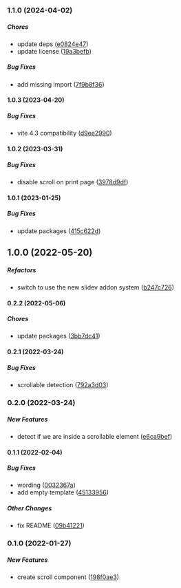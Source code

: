 ### 1.1.0 (2024-04-02)

##### Chores

*  update deps ([e0824e47](https://github.com/Smile-SA/slidev-component-scroll/commit/e0824e47cbe0dddedefe47982ae2b652659d2818))
*  update license ([19a3befb](https://github.com/Smile-SA/slidev-component-scroll/commit/19a3befbe1689b5fd8e503e918a0e6c573542e07))

##### Bug Fixes

*  add missing import ([7f9b8f36](https://github.com/Smile-SA/slidev-component-scroll/commit/7f9b8f36645aa473a9dc80bdf60ae760abae9879))

#### 1.0.3 (2023-04-20)

##### Bug Fixes

*  vite 4.3 compatibility ([d9ee2990](https://github.com/Smile-SA/slidev-component-scroll/commit/d9ee29900edb44d58b49c3f2f7a5c93eb242276e))

#### 1.0.2 (2023-03-31)

##### Bug Fixes

*  disable scroll on print page ([3978d9df](https://github.com/Smile-SA/slidev-component-scroll/commit/3978d9dfec5892a099fd7fa2ab2cc6285b9df124))

#### 1.0.1 (2023-01-25)

##### Bug Fixes

*  update packages ([415c622d](https://github.com/Smile-SA/slidev-component-scroll/commit/415c622d9bb65ef16cc197de1eff43221f64853c))

## 1.0.0 (2022-05-20)

##### Refactors

*  switch to use the new slidev addon system ([b247c726](https://github.com/Smile-SA/slidev-component-scroll/commit/b247c7267cd6ccee6cfa991fabeb5458c7cff88a))

#### 0.2.2 (2022-05-06)

##### Chores

*  update packages ([3bb7dc41](https://github.com/Smile-SA/slidev-component-scroll/commit/3bb7dc412d00f01d17c2c85bf3dbae1124d1da11))

#### 0.2.1 (2022-03-24)

##### Bug Fixes

*  scrollable detection ([792a3d03](https://github.com/Smile-SA/slidev-component-scroll/commit/792a3d0390f24393ec90f422d18bc85c41691f4c))

### 0.2.0 (2022-03-24)

##### New Features

*  detect if we are inside a scrollable element ([e6ca9bef](https://github.com/Smile-SA/slidev-component-scroll/commit/e6ca9bef73677dcc6ebd09d079a47d5d4f1972cd))

#### 0.1.1 (2022-02-04)

##### Bug Fixes

*  wording ([0032367a](https://github.com/Smile-SA/slidev-component-scroll/commit/0032367adc400436821b99089122389bac909c60))
*  add empty template ([45133956](https://github.com/Smile-SA/slidev-component-scroll/commit/451339569138fbff8b4de7a726d360acbd3ad425))

##### Other Changes

*  fix README ([09b41221](https://github.com/Smile-SA/slidev-component-scroll/commit/09b41221efe9f1bf9f4728b1e0953c1b176d1079))

### 0.1.0 (2022-01-27)

##### New Features

*  create scroll component ([198f0ae3](https://github.com/Smile-SA/slidev-component-scroll/commit/198f0ae32701f318ca77a6ddb16f2e9b6e5cee1b))

